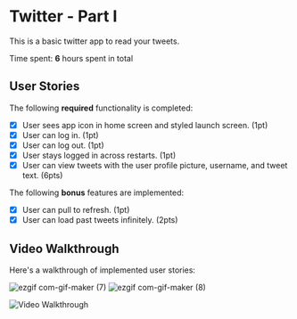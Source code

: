 # Twitter - Part I

This is a basic twitter app to read your tweets.

Time spent: **6** hours spent in total

## User Stories

The following **required** functionality is completed:

- [x] User sees app icon in home screen and styled launch screen. (1pt)
- [x] User can log in. (1pt)
- [x] User can log out. (1pt)
- [x] User stays logged in across restarts. (1pt)
- [x] User can view tweets with the user profile picture, username, and tweet text. (6pts)

The following **bonus** features are implemented:

- [x] User can pull to refresh. (1pt)
- [x] User can load past tweets infinitely. (2pts)

## Video Walkthrough

Here's a walkthrough of implemented user stories:

![ezgif com-gif-maker (7)](https://user-images.githubusercontent.com/105069549/192407527-f6cd22a5-1a41-47b3-9e03-ddb4fffacadc.gif)
![ezgif com-gif-maker (8)](https://user-images.githubusercontent.com/105069549/192407624-3e8bfe20-8582-4d88-98e6-cc12cf2b206d.gif)


<img src='http://i.imgur.com/link/to/your/gif/file.gif' title='Video Walkthrough' width='' alt='Video Walkthrough' />
